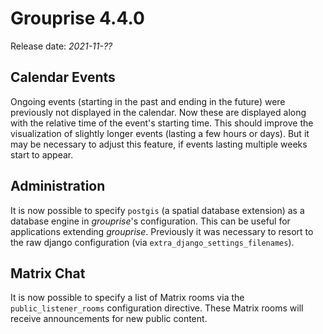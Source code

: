 # Grouprise 4.4.0

Release date: *2021-11-??*

## Calendar Events

Ongoing events (starting in the past and ending in the future) were previously not displayed in the
calendar.
Now these are displayed along with the relative time of the event's starting time.
This should improve the visualization of slightly longer events (lasting a few hours or days).
But it may be necessary to adjust this feature, if events lasting multiple weeks start to appear.


## Administration

It is now possible to specify `postgis` (a spatial database extension) as a database engine in
*grouprise*'s configuration.
This can be useful for applications extending *grouprise*.
Previously it was necessary to resort to the raw django configuration
(via `extra_django_settings_filenames`).


## Matrix Chat

It is now possible to specify a list of Matrix rooms via the `public_listener_rooms` configuration
directive.
These Matrix rooms will receive announcements for new public content.
